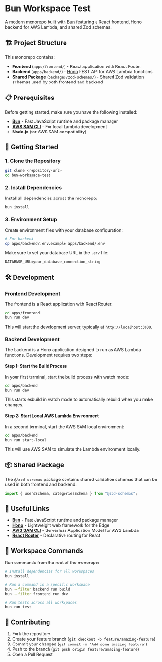# Bun Workspace Test

A modern monorepo built with [Bun](https://bun.sh) featuring a React frontend, Hono backend for AWS Lambda, and shared Zod schemas.

## 🏗️ Project Structure

This monorepo contains:

- **Frontend** (`apps/frontend/`) - React application with React Router
- **Backend** (`apps/backend/`) - [Hono](https://hono.dev) REST API for AWS Lambda functions
- **Shared Package** (`packages/zod-schemas/`) - Shared Zod validation schemas used by both frontend and backend

## 📋 Prerequisites

Before getting started, make sure you have the following installed:

- **[Bun](https://bun.sh)** - Fast JavaScript runtime and package manager
- **[AWS SAM CLI](https://docs.aws.amazon.com/serverless-application-model/latest/developerguide/install-sam-cli.html)** - For local Lambda development
- **Node.js** (for AWS SAM compatibility)

## 🚀 Getting Started

### 1. Clone the Repository

```bash
git clone <repository-url>
cd bun-workspace-test
```

### 2. Install Dependencies

Install all dependencies across the monorepo:

```bash
bun install
```

### 3. Environment Setup

Create environment files with your database configuration:

```bash
# For backend
cp apps/backend/.env.example apps/backend/.env
```

Make sure to set your database URL in the `.env` file:

```env
DATABASE_URL=your_database_connection_string
```

## 🛠️ Development

### Frontend Development

The frontend is a React application with React Router.

```bash
cd apps/frontend
bun run dev
```

This will start the development server, typically at `http://localhost:3000`.

### Backend Development

The backend is a Hono application designed to run as AWS Lambda functions. Development requires two steps:

#### Step 1: Start the Build Process

In your first terminal, start the build process with watch mode:

```bash
cd apps/backend
bun run dev
```

This starts esbuild in watch mode to automatically rebuild when you make changes.

#### Step 2: Start Local AWS Lambda Environment

In a second terminal, start the AWS SAM local environment:

```bash
cd apps/backend
bun run start-local
```

This will use AWS SAM to simulate the Lambda environment locally.

## 📦 Shared Package

The `@/zod-schemas` package contains shared validation schemas that can be used in both frontend and backend:

```typescript
import { usersSchema, categoriesSchema } from "@zod-schemas";
```

## 🔗 Useful Links

- **[Bun](https://bun.sh)** - Fast JavaScript runtime and package manager
- **[Hono](https://hono.dev)** - Lightweight web framework for the Edge
- **[AWS SAM CLI](https://docs.aws.amazon.com/serverless-application-model/latest/developerguide/what-is-sam.html)** - Serverless Application Model for AWS Lambda
- **[React Router](https://reactrouter.com/)** - Declarative routing for React

## 📁 Workspace Commands

Run commands from the root of the monorepo:

```bash
# Install dependencies for all workspaces
bun install

# Run a command in a specific workspace
bun --filter backend run build
bun --filter frontend run dev

# Run tests across all workspaces
bun run test
```

## 🤝 Contributing

1. Fork the repository
2. Create your feature branch (`git checkout -b feature/amazing-feature`)
3. Commit your changes (`git commit -m 'Add some amazing feature'`)
4. Push to the branch (`git push origin feature/amazing-feature`)
5. Open a Pull Request
